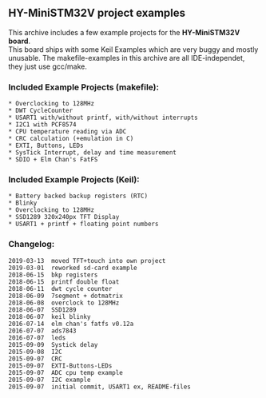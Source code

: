 ## HY-MiniSTM32V project examples
  
This archive includes a few example projects for the **HY-MiniSTM32V board**.  
This board ships with some Keil Examples which are very buggy and mostly  
unusable.
The makefile-examples in this archive are all IDE-independet, 
they just use gcc/make.
  
### Included Example Projects (makefile):  
	* Overclocking to 128MHz
	* DWT CycleCounter
	* USART1 with/without printf, with/without interrupts
	* I2C1 with PCF8574
	* CPU temperature reading via ADC
	* CRC calculation (+emulation in C)
	* EXTI, Buttons, LEDs
	* SysTick Interrupt, delay and time measurement
	* SDIO + Elm Chan's FatFS

### Included Example Projects (Keil):
	* Battery backed backup registers (RTC)
	* Blinky
	* Overclocking to 128MHz
	* SSD1289 320x240px TFT Display
	* USART1 + printf + floating point numbers

### Changelog:
	2019-03-13	moved TFT+touch into own project
	2019-03-01	reworked sd-card example
	2018-06-15	bkp registers
	2018-06-15	printf double float
	2018-06-11	dwt cycle counter
	2018-06-09	7segment + dotmatrix
	2018-06-08	overclock to 128MHz
	2018-06-07	SSD1289
	2018-06-07	keil blinky
	2016-07-14	elm chan's fatfs v0.12a
	2016-07-07	ads7843
	2016-07-07	leds
	2015-09-09	Systick delay
	2015-09-08	I2C
	2015-09-07	CRC
	2015-09-07	EXTI-Buttons-LEDs
	2015-09-07	ADC cpu temp example
	2015-09-07	I2C example
	2015-09-07	initial commit, USART1 ex, README-files

